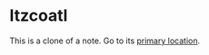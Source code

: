 # Itzcoatl
This is a clone of a note. Go to its [primary location](../../Groups/Iperos%20Coalition/Itzcoatl.md).